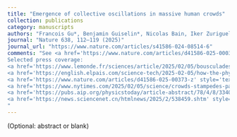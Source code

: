 ```yaml
---
title: "Emergence of collective oscillations in massive human crowds"
collection: publications
category: manuscripts
authors: "Francois Gu*, Benjamin Guiselin*, Nicolas Bain, Iker Zuriguel and Denis Bartolo."
journal: "Nature 638, 112–119 (2025)"
journal_url: "https://www.nature.com/articles/s41586-024-08514-6"
comments: "See <a href='https://www.nature.com/articles/d41586-025-00036-z' style='text-decoration: none; color:  #54aec8;'>News & Views</a> by Antoine Tordeux.<br>
Selected press coverage: 
<a href='https://www.lemonde.fr/sciences/article/2025/02/05/bousculades-de-foules-une-etude-revele-l-emergence-d-oscillations-periodiques-incontrolees-un-signal-a-suivre-pour-eviter-les-drames_6533482_1650684.html'  style='text-decoration: none; color:  #54aec8;'>Le Monde</a>,
<a href='https://english.elpais.com/science-tech/2025-02-05/how-the-physic-laws-of-the-san-fermin-crowds-could-prevent-stampedes.html' style='text-decoration: none; color:  #54aec8;'>El Paìs</a>, 
<a href='https://www.nature.com/articles/d41586-025-00373-z' style='text-decoration: none; color:  #54aec8;'>Nature</a>, 
<a href='https://www.nytimes.com/2025/02/05/science/crowds-stampedes-pamplona.html' style='text-decoration: none; color:  #54aec8;'>The New York Times</a>, 
<a href='https://pubs.aip.org/physicstoday/article-abstract/78/4/8/3340777/Dense-crowds-follow-their-own-rulesWhen-thousands?redirectedFrom=fulltext' style='text-decoration: none; color:  #54aec8;'>Physics Today</a>, 
<a href='https://news.sciencenet.cn/htmlnews/2025/2/538459.shtm' style='text-decoration: none; color:  #54aec8;'>ScienceNet</a> 
"
---
```

(Optional: abstract or blank)